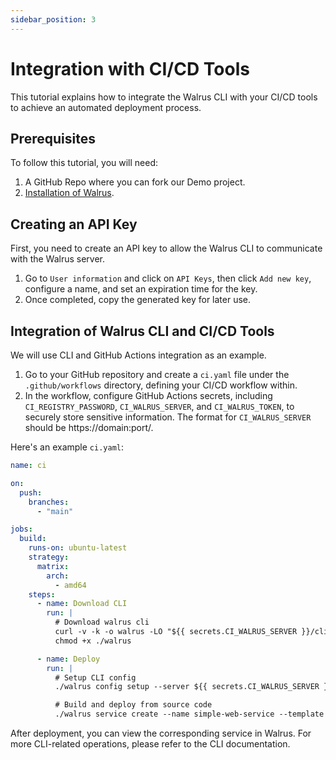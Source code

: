 ```yaml
---
sidebar_position: 3
---
```


# Integration with CI/CD Tools

This tutorial explains how to integrate the Walrus CLI with your CI/CD tools to achieve an automated deployment process.

## Prerequisites

To follow this tutorial, you will need:

1. A GitHub Repo where you can fork our Demo project.
2. [Installation of Walrus](/deploy/standalone).

## Creating an API Key

First, you need to create an API key to allow the Walrus CLI to communicate with the Walrus server.

1. Go to `User information` and click on `API Keys`, then click `Add new key`, configure a name, and set an expiration time for the key.
2. Once completed, copy the generated key for later use.

## Integration of Walrus CLI and CI/CD Tools

We will use CLI and GitHub Actions integration as an example.

1. Go to your GitHub repository and create a `ci.yaml` file under the `.github/workflows` directory, defining your CI/CD workflow within.
2. In the workflow, configure GitHub Actions secrets, including `CI_REGISTRY_PASSWORD`, `CI_WALRUS_SERVER`, and `CI_WALRUS_TOKEN`, to securely store sensitive information. The format for `CI_WALRUS_SERVER` should be https://domain:port/.

Here's an example `ci.yaml`:

```yaml
name: ci

on:
  push:
    branches:
      - "main"

jobs:
  build:
    runs-on: ubuntu-latest
    strategy:
      matrix:
        arch: 
          - amd64
    steps:
      - name: Download CLI
        run: |
          # Download walrus cli
          curl -v -k -o walrus -LO "${{ secrets.CI_WALRUS_SERVER }}/cli?arch=amd64&os=linux"
          chmod +x ./walrus

      - name: Deploy
        run: |
          # Setup CLI config
          ./walrus config setup --server ${{ secrets.CI_WALRUS_SERVER }} --project web --environment dev --token ${{ secrets.CI_WALRUS_TOKEN }}

          # Build and deploy from source code
          ./walrus service create --name simple-web-service --template '{"name":"deploy-source-code", "version":"v0.0.1"}' --attributes '{ "git_url": "https://github.com/seal-io/simple-web-service", "git_branch": "main", "git_auth": false, "registry_auth": true, "registry_username": "sealio", "registry_password": "${{ secrets.CI_REGISTRY_PASSWORD }}", "image": "sealio/simple-web-service:${{ github.sha }}", "namespace": "default", "name": "simple-web-service"}' -d
```

After deployment, you can view the corresponding service in Walrus. For more CLI-related operations, please refer to the CLI documentation.